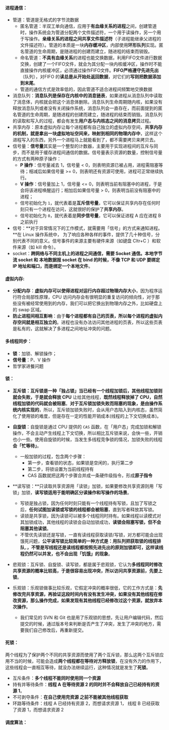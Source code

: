 <!-- tabs:start -->

#### **进程通信：**

* 管道：管道是无格式的字节流数据
	* 匿名管道：半双工单向通信，应用于**有血缘关系的进程**之间，创建管道时，操作系统会为管道分配两个文件描述符，一个用于读操作，另一个用于写操作。**亲缘关系的进程之间共享文件描述符**（子进程能继承父进程的文件描述符）。管道的本质是一块**内存缓冲区**，内部使用**环形队列**实现。匿名管道的生命周期，是随进程的创建而建立，随进程的结束而销毁。
	* 命名管道：**不具有血缘关系**的进程也能交换数据，利用FIFO文件进行数据交换，创建了一个FIFO文件，就会为其分配一块内核缓冲区，操作时不能直接操作内核缓冲区，必须通过操作FIFO文件。**FIFO严格遵守先进先出**（队列），对FIFO 的**读总是从开始处返回数据**，对它们的**写则把数据添加到末尾**。
	* 管道的通信方式是效率低的，因此管道不适合进程间频繁地交换数据
* 消息队列：**消息队列是保存在内核中的消息链表**，如果进程从消息队列中读取了消息体，内核就会把这个消息体删除。消息队列生命周期随内核，如果没有释放消息队列或者没有关闭操作系统，消息队列会一直存在，而前面提到的匿名管道的生命周期，是随进程的创建而建立，随进程的结束而销毁。消息队列的读取和写入的过程，都会有发生**用户态与内核态之间的消息拷贝**过程。
* 共享内存：原本虚拟内存让每个进程都有自己独立的虚拟内存空间，**共享内存的机制，就是拿出一块虚拟地址空间来，映射到相同的物理内存中**，这样这个进程写入的东西，另外一个进程马上就能看到了，都不需要拷贝来拷贝去。
* 信号量：**信号量**其实是一个整型的计数器，主要用于实现进程间的互斥与同步，而不是用于缓存进程间通信的数据。信号量表示资源的数量，控制信号量的方式有两种原子操作：
	* **P 操作**：信号量减去 1，信号量 < 0，则表明资源已被占用，进程需阻塞等待；相减后如果信号量 >= 0，则表明还有资源可使用，进程可正常继续执行。
	* **V 操作**：信号量加上 1，信号量 <= 0，则表明当前有阻塞中的进程，于是会将该进程唤醒运行；相加后如果信号量 > 0，则表明当前没有阻塞中的进程；
	* 信号初始化为 `1`，就代表着是**互斥信号量**，它可以保证共享内存在任何时刻只有一个进程在访问，这就很好的保护了**共享内存**。
	* 信号初始化为 `0`，就代表着是**同步信号量**，它可以保证进程 A 应在进程 B 之前执行
* 信号：**对于异常情况下的工作模式，就需要用「信号」的方式来通知进程。**在 Linux 操作系统中， 为了响应各种各样的事件，提供了几十种信号，分别代表不同的意义。信号事件的来源主要有硬件来源（如键盘 Cltr+C ）和软件来源（如 kill 命令）。
* socket：**跨网络与不同主机上的进程之间通信，需要 Socket 通信。**本地字节流 socket 和 本地数据报 socket 在 bind 的时候，不像 TCP 和 UDP 要绑定 IP 地址和端口，而是**绑定一个本地文件**。

#### **虚拟内存:**

* **分配内存**：**虚拟内存可以使得进程对运行内存超过物理内存大小**，因为程序运行符合局部性原理，CPU 访问内存会有很明显的重复访问的倾向性，对于那些没有被经常使用到的内存，我们可以把它换出到物理内存之外，比如硬盘上的 swap 区域。
* **防止进程间相互影响**：由于**每个进程都有自己的页表，所以每个进程的虚拟内存空间就是相互独立的**。进程也没有办法访问其他进程的页表，所以这些页表是私有的，这就解决了多进程之间地址冲突的问题。



#### **多线程同步：**

* **锁**：加锁、解锁操作；
* **信号量**：P、V 操作
* 哲学家进餐问题



#### **锁：**

* **互斥锁：**互斥锁是一种「独占锁」当已经有一个线程加锁后，其他线程加锁则就会失败，于是就会**释放 CPU** 让给其他线程，**既然线程释放掉了 CPU，自然线程加锁的代码就会被阻塞**。**对于互斥锁加锁失败而阻塞的现象，是由操作系统内核实现的**，所以，互斥锁加锁失败时，会从用户态陷入到内核态，虽然简化了使用锁的难度，但是存在一定的性能开销成本(线程的上下文切换成本)。

* **自旋锁**：自旋锁是通过 CPU 提供的 `CAS` 函数，在「用户态」完成加锁和解锁操作，不会主动产生线程上下文切换，所以相比互斥锁来说，会快一些，开销也小一些。使用自旋锁的时候，当发生多线程竞争锁的情况，加锁失败的线程**会「忙等待」**。
	* 一般加锁的过程，包含两个步骤：
		* 第一步，查看锁的状态，如果锁是空闲的，执行第二步
		* 第二步，将锁设置为当前线程持有
		* CAS 函数就把这两个步骤合并成一条硬件级指令，形成**原子指令**

* **读写锁：**只读取共享资源用「读锁」加锁，如果要修改共享资源则用「写锁」加锁，**读写锁适用于能明确区分读操作和写操作的场景**。
	* 写锁是独占锁，因为任何时刻只能有一个线程持有写锁，且加了写锁之后，**任何试图加读锁或写锁的线程都会被阻塞**，直到写者释放其写锁。
	* 读锁是共享锁，因为读锁可以被多个线程同时持有。如果线程以读模式对其加锁成功，其他线程的读锁会自动加锁成功，**读锁会阻塞写锁，但不会阻塞其他读锁**。
	* 不管优先读锁还是写锁，一直有读线程获取读锁/写锁，对方都可能会出现饿死问题，**公平读写锁比较简单的一种方式是：用队列把获取锁的线程排队**，**，不管是写线程还是读线程都按照先进先出的原则加锁即可，这样读线程仍然可以并发，也不会出现「饥饿」的现象**。

* 悲观锁：互斥锁、自旋锁、读写锁，都是属于悲观锁，它认为**多线程同时修改共享资源的概率比较高，于是很容易出现冲突，所以访问共享资源前，先要上锁**。
* 乐观锁：乐观锁做事比较乐观，它假定冲突的概率很低，它的工作方式是：**先修改完共享资源，再验证这段时间内有没有发生冲突，如果没有其他线程在修改资源，那么操作完成，如果发现有其他线程已经修改过这个资源，就放弃本次操作**。
	* 我们常见的 SVN 和 Git 也是用了乐观锁的思想，先让用户编辑代码，然后提交的时候，通过版本号来判断是否产生了冲突，发生了冲突的地方，需要我们自己修改后，再重新提交。



#### **死锁：**

两个线程为了保护两个不同的共享资源而使用了两个互斥锁，那么这两个互斥锁应用不当的时候，可能会造成**两个线程都在等待对方释放锁**，在没有外力的作用下，这些线程会一直相互等待，就没办法继续运行，这种情况就是发生了**死锁**。

* 互斥条件：**多个线程不能同时使用同一个资源**
* 持有并等待条件：**线程 A 在等待资源 2 的同时并不会释放自己已经持有的资源 1**。
* 不可剥夺条件：**在自己使用完资源 之前不能被其他线程获取**
* 环路等待条件：线程 A 已经持有资源 2，而想请求资源 1， 线程 B 已经获取了资源 1，而想请求资源 2



#### **调度算法：**




<!-- tabs:end -->